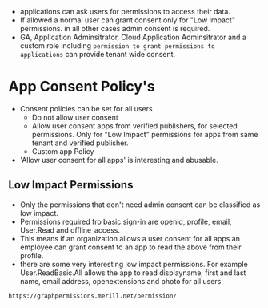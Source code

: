 - applications can ask users for permissions to access their data. 
- If allowed a normal user can grant consent only for "Low Impact" permissions. in all other cases admin consent is required. 
- GA, Application Adminsitrator, Cloud Application Adminsitrator and a custom role including `permission to grant permissions to applications` can provide tenant wide consent. 

# App Consent Policy's
- Consent policies can be set for all users 
	- Do not allow user consent
	- Allow user consent apps from verified publishers, for selected permissions. Only for "Low Impact" permissions for apps from same tenant and verified publisher. 
	- Custom app Policy
- 'Allow user consent for all apps'  is interesting and abusable. 

## Low Impact Permissions 
- Only the permissions that don't need admin consent can be classified as low impact. 
- Permissions required fro basic sign-in are openid, profile, email, User.Read and offline_access.
- This means if an organization allows a user consent for all apps an employee can grant consent to an app to read the above from their profile. 
- there are some very interesting low impact permissions. For example User.ReadBasic.All allows the app to read displayname, first and last name, email address, openextensions and photo for all users

`https://graphpermissions.merill.net/permission/`